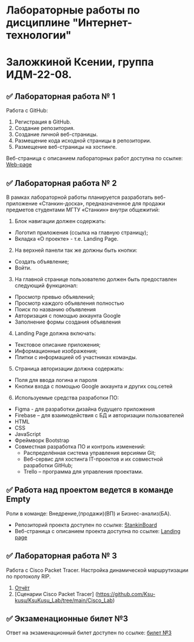 # Лабораторные работы по дисциплине "Интернет-технологии"
# Заложкиной Ксении, группа ИДМ-22-08.

## ✅ Лабораторная работа № 1

Работа с GitHub: 
1. Регистрация в GitHub.
2. Создание репозитория.
3. Создание личной веб-страницы.
4. Размещение кода исходной страницы в репозитории.
5. Размещение веб-страницы на хостинге.

Веб-страница с описанием лабораторных работ доступна по ссылке: [Web-page](https://github.com/Ksu-kusu/KsuKusu_Lab)

## ✅ Лабораторная работа № 2

В рамках лабораторной работы планируется разработать веб-приложение «Станкин-доска», предназначенное для продажи предметов студентами МГТУ «Станкин» внутри общежитий:
1. Блок навигации должен содержать:
  * Логотип приложения (ссылка на главную страницу);
  * Вкладка «О проекте» - т.е. Landing Page.
2. На верхней панели так же должны быть кнопки:
  * Создать объявление;
  * Войти.
3. На главной странице пользователю должен быть предоставлен следующий функционал:
  * Просмотр превью объявлений;
  * Просмотр каждого объявления полностью
  * Поиск по названию объявления
  * Авторизация с помощью аккаунта Google
  * Заполнение формы создания объявления

4. Landing Page должна включать:
* Текстовое описание приложения;
* Информационные изображения;
* Плитки с информацией об участниках команды.

5. Страница авторизации должна содержать:
* Поля для ввода логина и пароля
* Кнопки входа с помощью Google аккаунта и других соц.сетей

6. Используемые средства разработки ПО:
* Figma - для разработки дизайна будущего приложения
* Firebase – для взаимодействия с БД и авторизации пользователей
* HTML
* CSS
* JavaScript
* Фреймворк Bootstrap
* Совместная разработка ПО и контроль изменений:
  + Распределённая система управления версиями Git;
  + Веб-сервис для хостинга IT-проектов и их совместной разработки GitHub;
  + Trello – программа для управления проектами.

## ✅ Работа над проектом ведется в команде Empty
Роли в команде: Внедрение,(продажи)(ВП) и Бизнес-анализ(БА).
* Репозиторий проекта доступен по ссылке: [StankinBoard](https://github.com/OlFil/StankinBoard)
* Веб-страница с описанием проекта доступна по ссылке: [Landing page](https://)

## ✅ Лабораторная работа № 3
Работа с Cisco Packet Tracer. Настройка динамической маршрутизации по протоколу RIP.
1. [Отчёт](https://github.com/Ksu-kusu/KsuKusu_Lab/blob/main/Cisco_Lab/Отчет_Пр_6.docx)
2. [Сценарии Cisco Packet Tracer] (https://github.com/Ksu-kusu/KsuKusu_Lab/tree/main/Cisco_Lab)

## ✅ Экзаменационные билет №3

Ответ на экзаменационный билет доступен по ссылке:
[билет №3](https://github.com/stankin/inet-2022/wiki/exam03)
